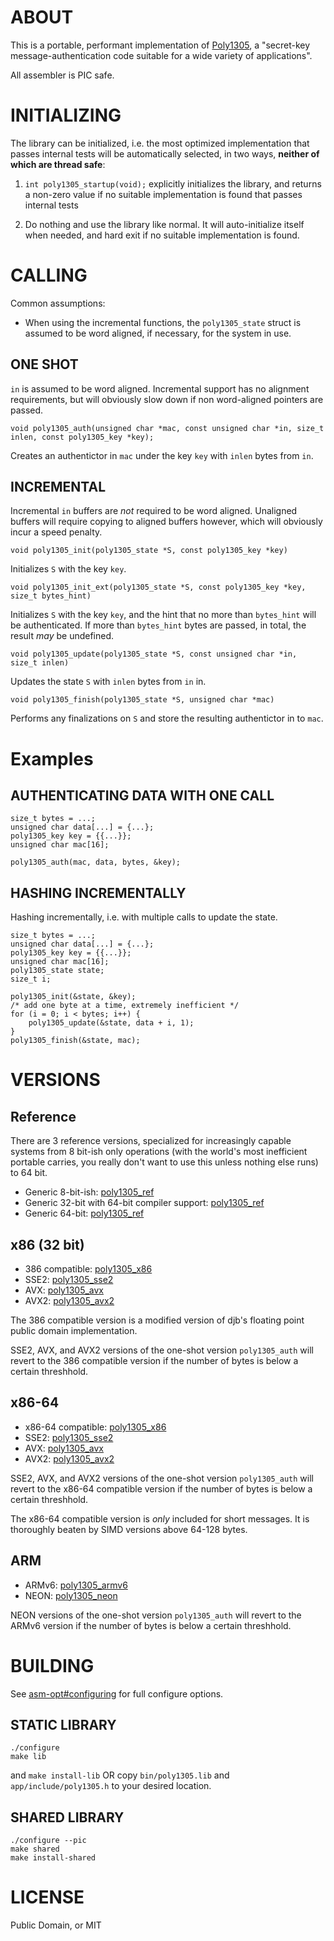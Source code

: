 # ABOUT #

This is a portable, performant implementation of [Poly1305](http://cr.yp.to/mac.html), a "secret-key message-authentication code suitable for a wide variety of applications".

All assembler is PIC safe.

# INITIALIZING #

The library can be initialized, i.e. the most optimized implementation that passes internal tests will be automatically selected, in two ways, **neither of which are thread safe**:

1. `int poly1305_startup(void);` explicitly initializes the library, and returns a non-zero value if no suitable implementation is found that passes internal tests

2. Do nothing and use the library like normal. It will auto-initialize itself when needed, and hard exit if no suitable implementation is found.

# CALLING #

Common assumptions:

* When using the incremental functions, the `poly1305_state` struct is assumed to be word aligned, if necessary, for the system in use.

## ONE SHOT ##

`in` is assumed to be word aligned. Incremental support has no alignment requirements, but will obviously slow down if non word-aligned pointers are passed.

`void poly1305_auth(unsigned char *mac, const unsigned char *in, size_t inlen, const poly1305_key *key);`

Creates an authentictor in `mac` under the key `key` with `inlen` bytes from `in`.

## INCREMENTAL ##

Incremental `in` buffers are *not* required to be word aligned. Unaligned buffers will require copying to aligned buffers however, which will obviously incur a speed penalty.

`void poly1305_init(poly1305_state *S, const poly1305_key *key)`

Initializes `S` with the key `key`.

`void poly1305_init_ext(poly1305_state *S, const poly1305_key *key, size_t bytes_hint)`

Initializes `S` with the key `key`, and the hint that no more than `bytes_hint` will be authenticated. If more than `bytes_hint` bytes are passed, in total, the result _may_ be undefined.

`void poly1305_update(poly1305_state *S, const unsigned char *in, size_t inlen)`

Updates the state `S` with `inlen` bytes from `in` in.

`void poly1305_finish(poly1305_state *S, unsigned char *mac)`

Performs any finalizations on `S` and store the resulting authentictor in to `mac`.

# Examples #

## AUTHENTICATING DATA WITH ONE CALL ##

    size_t bytes = ...;
    unsigned char data[...] = {...};
    poly1305_key key = {{...}};
    unsigned char mac[16];

    poly1305_auth(mac, data, bytes, &key);

## HASHING INCREMENTALLY ##

Hashing incrementally, i.e. with multiple calls to update the state. 

    size_t bytes = ...;
    unsigned char data[...] = {...};
    poly1305_key key = {{...}};
    unsigned char mac[16];
    poly1305_state state;
    size_t i;

    poly1305_init(&state, &key);
    /* add one byte at a time, extremely inefficient */
    for (i = 0; i < bytes; i++) {
        poly1305_update(&state, data + i, 1);
    }
    poly1305_finish(&state, mac);


# VERSIONS #

## Reference ##

There are 3 reference versions, specialized for increasingly capable systems from 8 bit-ish only operations (with the world's most inefficient portable carries, you really don't want to use this unless nothing else runs) to 64 bit.

* Generic 8-bit-ish: [poly1305\_ref](src/poly1305_ref-8.inc)
* Generic 32-bit with 64-bit compiler support: [poly1305\_ref](src/poly1305_ref-32.inc)
* Generic 64-bit: [poly1305\_ref](src/poly1305_ref-64.inc)

## x86 (32 bit) ##

* 386 compatible: [poly1305\_x86](src/poly1305_x86-32.inc)
* SSE2: [poly1305\_sse2](src/poly1305_sse2-32.inc)
* AVX: [poly1305\_avx](src/poly1305_avx-32.inc)
* AVX2: [poly1305\_avx2](src/poly1305_avx2-32.inc)

The 386 compatible version is a modified version of djb's floating point public domain implementation.

SSE2, AVX, and AVX2 versions of the one-shot version `poly1305_auth` will revert to the 386 compatible version if the number of bytes is below a certain threshhold.

## x86-64 ##

* x86-64 compatible: [poly1305\_x86](src/poly1305_x86-64.inc)
* SSE2: [poly1305\_sse2](src/poly1305_sse2-64.inc)
* AVX: [poly1305\_avx](src/poly1305_avx-64.inc)
* AVX2: [poly1305\_avx2](src/poly1305_avx2-64.inc)

SSE2, AVX, and AVX2 versions of the one-shot version `poly1305_auth` will revert to the x86-64 compatible version if the number of bytes is below a certain threshhold.

The x86-64 compatible version is _only_ included for short messages. It is thoroughly beaten by SIMD versions above 64-128 bytes.

## ARM ##

* ARMv6: [poly1305\_armv6](src/poly1305_armv6-32.inc)
* NEON: [poly1305\_neon](src/poly1305_neon-32.inc)

NEON versions of the one-shot version `poly1305_auth` will revert to the ARMv6 version if the number of bytes is below a certain threshhold.



# BUILDING #

See [asm-opt#configuring](https://github.com/floodyberry/asm-opt#configuring) for full configure options.

## STATIC LIBRARY ##

    ./configure
    make lib

and `make install-lib` OR copy `bin/poly1305.lib` and `app/include/poly1305.h` to your desired location.

## SHARED LIBRARY ##

    ./configure --pic
    make shared
    make install-shared

# LICENSE #

Public Domain, or MIT
